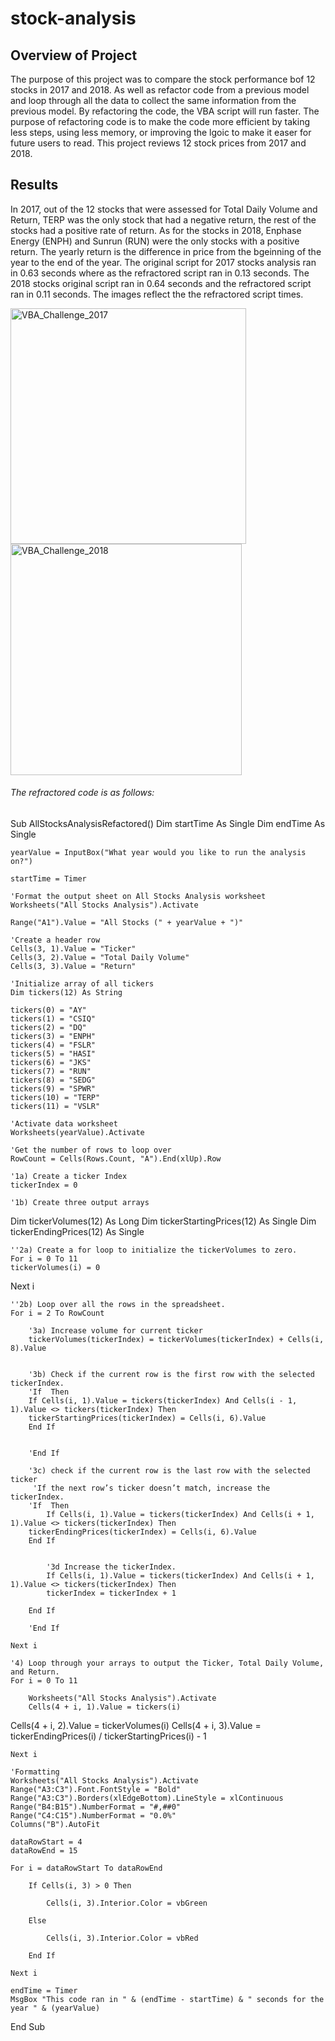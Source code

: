# stock-analysis
## Overview of Project
The purpose of this project was to compare the stock performance bof 12 stocks in 2017 and 2018. As well as refactor code from a previous model and loop through all the data to collect the same information from the previous model. By refactoring the code, the VBA script will run faster. The purpose of refactoring code is to  make the code more efficient by taking less steps, using less memory, or improving the lgoic to make it easer for future users to read. This project reviews 12 stock prices from 2017 and 2018.
## Results
In 2017, out of the 12 stocks that were assessed for Total Daily Volume and Return, TERP was the only stock that had a negative return, the rest of the stocks had a positive rate of return. As for the stocks in 2018, Enphase Energy (ENPH) and Sunrun (RUN) were the only stocks with a positive return. The yearly return is the difference in price from the bgeinning of the year to the end of the year. The original script for 2017 stocks analysis ran in 0.63 seconds where as the refractored script ran in 0.13 seconds. The 2018 stocks original script ran in 0.64 seconds and the refractored script ran in 0.11 seconds. The images reflect the the refractored script times. 

<img width="377" alt="VBA_Challenge_2017" src="https://user-images.githubusercontent.com/86024512/124503848-55d73e80-dd94-11eb-861f-139c0ee25eee.png">
<img width="370" alt="VBA_Challenge_2018" src="https://user-images.githubusercontent.com/86024512/124503855-596ac580-dd94-11eb-822c-ba6b6001268c.png">

###### The refractored code is as follows:

Sub AllStocksAnalysisRefactored()
    Dim startTime As Single
    Dim endTime  As Single

    yearValue = InputBox("What year would you like to run the analysis on?")

    startTime = Timer
    
    'Format the output sheet on All Stocks Analysis worksheet
    Worksheets("All Stocks Analysis").Activate
    
    Range("A1").Value = "All Stocks (" + yearValue + ")"
    
    'Create a header row
    Cells(3, 1).Value = "Ticker"
    Cells(3, 2).Value = "Total Daily Volume"
    Cells(3, 3).Value = "Return"

    'Initialize array of all tickers
    Dim tickers(12) As String
    
    tickers(0) = "AY"
    tickers(1) = "CSIQ"
    tickers(2) = "DQ"
    tickers(3) = "ENPH"
    tickers(4) = "FSLR"
    tickers(5) = "HASI"
    tickers(6) = "JKS"
    tickers(7) = "RUN"
    tickers(8) = "SEDG"
    tickers(9) = "SPWR"
    tickers(10) = "TERP"
    tickers(11) = "VSLR"
    
    'Activate data worksheet
    Worksheets(yearValue).Activate
    
    'Get the number of rows to loop over
    RowCount = Cells(Rows.Count, "A").End(xlUp).Row
    
    '1a) Create a ticker Index
    tickerIndex = 0

    '1b) Create three output arrays
   Dim tickerVolumes(12) As Long
   Dim tickerStartingPrices(12) As Single
   Dim tickerEndingPrices(12) As Single
    
    ''2a) Create a for loop to initialize the tickerVolumes to zero.
    For i = 0 To 11
    tickerVolumes(i) = 0
   Next i
        
    ''2b) Loop over all the rows in the spreadsheet.
    For i = 2 To RowCount
    
        '3a) Increase volume for current ticker
        tickerVolumes(tickerIndex) = tickerVolumes(tickerIndex) + Cells(i, 8).Value
        
        
        '3b) Check if the current row is the first row with the selected tickerIndex.
        'If  Then
        If Cells(i, 1).Value = tickers(tickerIndex) And Cells(i - 1, 1).Value <> tickers(tickerIndex) Then
        tickerStartingPrices(tickerIndex) = Cells(i, 6).Value
        End If

            
        'End If
        
        '3c) check if the current row is the last row with the selected ticker
         'If the next row’s ticker doesn’t match, increase the tickerIndex.
        'If  Then
            If Cells(i, 1).Value = tickers(tickerIndex) And Cells(i + 1, 1).Value <> tickers(tickerIndex) Then
        tickerEndingPrices(tickerIndex) = Cells(i, 6).Value
        End If
            

            '3d Increase the tickerIndex.
            If Cells(i, 1).Value = tickers(tickerIndex) And Cells(i + 1, 1).Value <> tickers(tickerIndex) Then
            tickerIndex = tickerIndex + 1

        End If
            
        'End If
    
    Next i
    
    '4) Loop through your arrays to output the Ticker, Total Daily Volume, and Return.
    For i = 0 To 11
        
        Worksheets("All Stocks Analysis").Activate
        Cells(4 + i, 1).Value = tickers(i)
Cells(4 + i, 2).Value = tickerVolumes(i)
Cells(4 + i, 3).Value = tickerEndingPrices(i) / tickerStartingPrices(i) - 1
        
    Next i
    
    'Formatting
    Worksheets("All Stocks Analysis").Activate
    Range("A3:C3").Font.FontStyle = "Bold"
    Range("A3:C3").Borders(xlEdgeBottom).LineStyle = xlContinuous
    Range("B4:B15").NumberFormat = "#,##0"
    Range("C4:C15").NumberFormat = "0.0%"
    Columns("B").AutoFit

    dataRowStart = 4
    dataRowEnd = 15

    For i = dataRowStart To dataRowEnd
        
        If Cells(i, 3) > 0 Then
            
            Cells(i, 3).Interior.Color = vbGreen
            
        Else
        
            Cells(i, 3).Interior.Color = vbRed
            
        End If
        
    Next i
 
    endTime = Timer
    MsgBox "This code ran in " & (endTime - startTime) & " seconds for the year " & (yearValue)

End Sub
